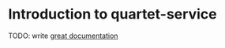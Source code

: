 # Introduction to quartet-service

TODO: write [great documentation](http://jacobian.org/writing/what-to-write/)
